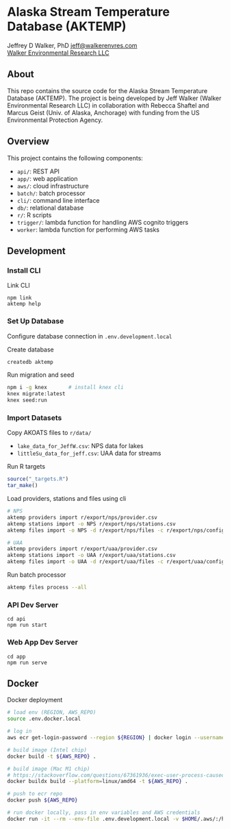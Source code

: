 Alaska Stream Temperature Database (AKTEMP)
===========================================

Jeffrey D Walker, PhD <jeff@walkerenvres.com>  
[Walker Environmental Research LLC](https://walkerenvres.com)

## About

This repo contains the source code for the Alaska Stream Temperature Database (AKTEMP). The project is being developed by Jeff Walker (Walker Environmental Research LLC) in collaboration with Rebecca Shaftel and Marcus Geist (Univ. of Alaska, Anchorage) with funding from the US Environmental Protection Agency.

## Overview

This project contains the following components:

- `api/`: REST API
- `app/`: web application
- `aws/`: cloud infrastructure
- `batch/`: batch processor
- `cli/`: command line interface
- `db/`: relational database
- `r/`: R scripts
- `trigger/`: lambda function for handling AWS cognito triggers
- `worker`: lambda function for performing AWS tasks

## Development

### Install CLI

Link CLI

```
npm link
aktemp help
```

### Set Up Database

Configure database connection in `.env.development.local`

Create database

```sh
createdb aktemp
```

Run migration and seed

```sh
npm i -g knex       # install knex cli
knex migrate:latest
knex seed:run
```

### Import Datasets

Copy AKOATS files to `r/data/`

- `lake_data_for_JeffW.csv`: NPS data for lakes
- `littleSu_data_for_jeff.csv`: UAA data for streams

Run R targets

```r
source("_targets.R")
tar_make()
```

Load providers, stations and files using cli

```sh
# NPS
aktemp providers import r/export/nps/provider.csv
aktemp stations import -o NPS r/export/nps/stations.csv
aktemp files import -o NPS -d r/export/nps/files -c r/export/nps/config.json r/export/nps/filelist.csv

# UAA
aktemp providers import r/export/uaa/provider.csv
aktemp stations import -o UAA r/export/uaa/stations.csv
aktemp files import -o UAA -d r/export/uaa/files -c r/export/uaa/config.json r/export/uaa/filelist.csv
```

Run batch processor

```sh
aktemp files process --all
```

### API Dev Server

```
cd api
npm run start
```

### Web App Dev Server

```
cd app
npm run serve
```

## Docker

Docker deployment

```bash
# load env (REGION, AWS_REPO)
source .env.docker.local

# log in
aws ecr get-login-password --region ${REGION} | docker login --username AWS --password-stdin ${AWS_REPO}

# build image (Intel chip)
docker build -t ${AWS_REPO} .

# build image (Mac M1 chip)
# https://stackoverflow.com/questions/67361936/exec-user-process-caused-exec-format-error-in-aws-fargate-service
docker buildx build --platform=linux/amd64 -t ${AWS_REPO} .

# push to ecr repo
docker push ${AWS_REPO}

# run docker locally, pass in env variables and AWS credentials
docker run -it --rm --env-file .env.development.local -v $HOME/.aws/:/home/node/.aws ${AWS_REPO} node index.js help
```
